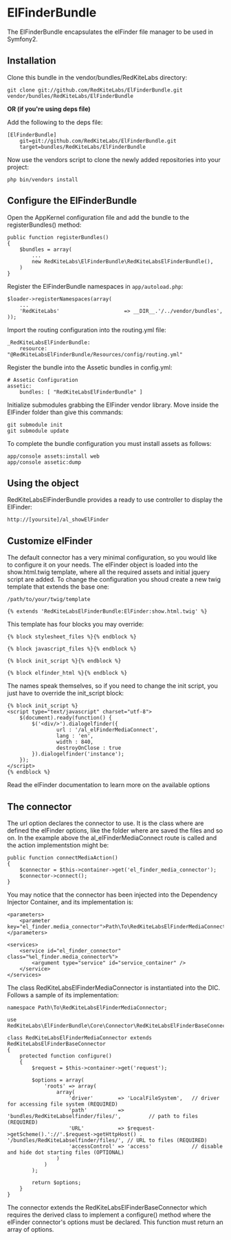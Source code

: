 # ElFinderBundle
The ElFinderBundle encapsulates the elFinder file manager to be used in Symfony2. 

## Installation
Clone this bundle in the vendor/bundles/RedKiteLabs directory:

    git clone git://github.com/RedKiteLabs/ElFinderBundle.git vendor/bundles/RedKiteLabs/ElFinderBundle
    

**OR (if you're using deps file)**

Add the following to the deps file:

```
[ElFinderBundle]
    git=git://github.com/RedKiteLabs/ElFinderBundle.git
    target=bundles/RedKiteLabs/ElFinderBundle
```


Now use the vendors script to clone the newly added repositories into your project:
```
php bin/vendors install
```

## Configure the ElFinderBundle
Open the AppKernel configuration file and add the bundle to the registerBundles() method:

    public function registerBundles()
    {
        $bundles = array(
            ...
            new RedKiteLabs\ElFinderBundle\RedKiteLabsElFinderBundle(),
        )
    }

Register the ElFinderBundle namespaces in `app/autoload.php`:

    $loader->registerNamespaces(array(
        ...
        'RedKiteLabs'                     => __DIR__.'/../vendor/bundles',
    ));

Import the routing configuration into the routing.yml file:

    _RedKiteLabsElFinderBundle:
        resource: "@RedKiteLabsElFinderBundle/Resources/config/routing.yml"

Register the bundle into the Assetic bundles in config.yml:

    # Assetic Configuration
    assetic:
        bundles: [ "RedKiteLabsElFinderBundle" ]

Initialize submodules grabbing the ElFinder vendor library. Move inside the ElFinder folder than give this commands:

    git submodule init
    git submodule update

        
To complete the bundle configuration you must install assets as follows:

    app/console assets:install web
    app/console assetic:dump

## Using the object
RedKiteLabsElFinderBundle provides a ready to use controller to display the ElFinder:

    http://[yoursite]/al_showElFinder


## Customize elFinder
The default connector has a very minimal configuration, so you would like to configure it on your needs. The elFinder object is loaded into the show.html.twig
template, where all the required assets and initial jquery script are added. To change the configuration you shoud create a new twig template that extends the 
base one:

    /path/to/your/twig/template

    {% extends 'RedKiteLabsElFinderBundle:ElFinder:show.html.twig' %}

This template has four blocks you may override:

    {% block stylesheet_files %}{% endblock %}
    
    {% block javascript_files %}{% endblock %}

    {% block init_script %}{% endblock %}

    {% block elfinder_html %}{% endblock %}

The names speak themselves, so if you need to change the init script, you just have to override the init_script block:

    {% block init_script %}
    <script type="text/javascript" charset="utf-8">
        $(document).ready(function() {
            $('<div/>').dialogelfinder({
                    url : '/al_elFinderMediaConnect',
                    lang : 'en',
                    width : 840,
                    destroyOnClose : true
            }).dialogelfinder('instance');
        });
    </script>
    {% endblock %}

Read the elFinder documentation to learn more on the available options

## The connector
The url option declares the connector to use. It is the class where are defined the elFinder options, like the folder where are saved the files and so on. 
In the example above the al_elFinderMediaConnect route is called and the action implementstion might be:

    public function connectMediaAction()
    {
        $connector = $this->container->get('el_finder_media_connector');
        $connector->connect();
    }

You may notice that the connector has been injected into the Dependency Injector Container, and its implementation is:

    <parameters>
        <parameter key="el_finder.media_connector">Path\To\RedKiteLabsElFinderMediaConnector</parameter>
    </parameters>

    <services>
        <service id="el_finder_connector" class="%el_finder.media_connector%">
            <argument type="service" id="service_container" />
        </service>
    </services>

The class RedKiteLabsElFinderMediaConnector is instantiated into the DIC. Follows a sample of its implementation:

    namespace Path\To\RedKiteLabsElFinderMediaConnector;
    
    use RedKiteLabs\ElFinderBundle\Core\Connector\RedKiteLabsElFinderBaseConnector;

    class RedKiteLabsElFinderMediaConnector extends RedKiteLabsElFinderBaseConnector
    {
        protected function configure()
        {
            $request = $this->container->get('request');

            $options = array(
                'roots' => array(
                    array(
                        'driver'        => 'LocalFileSystem',   // driver for accessing file system (REQUIRED)
                        'path'          => 'bundles/RedKiteLabselfinder/files/',         // path to files (REQUIRED)
                        'URL'           => $request->getScheme().'://'.$request->getHttpHost() . '/bundles/RedKiteLabselfinder/files/', // URL to files (REQUIRED)
                        'accessControl' => 'access'             // disable and hide dot starting files (OPTIONAL)
                    )
                )
            );

            return $options;
        }
    }

The connector extends the RedKiteLabsElFinderBaseConnector which requires the derived class to implement a configure() method where the elFinder connector's options
must be declared. This function must return an array of options.